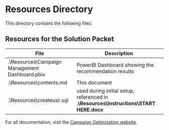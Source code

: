 # Resources Directory
This directory contains the following files:

## Resources for the Solution Packet
| File | Description |
| --- | --- |
| .\Resources\Campaign Management Dashboard.pbix | PowerBI Dashboard showing the recommendation results |
| .\Resources\contents.md | This document |
| .\Resources\createusr.sql | used during initial setup, referenced in **.\Resources\Instructions\START HERE.docx** |

For all documentation, visit the [Campaign Optimization website](https://microsoft.github.io/r-server-campaign-optimization).